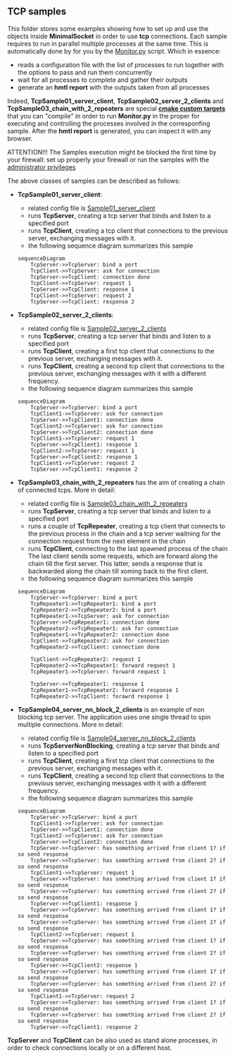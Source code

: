 ## TCP samples

This folder stores some examples showing how to set up and use the objects inside **MinimalSocket** in order to use **tcp** connections.
Each sample requires to run in parallel multiple processes at the same time. 
This is automatically done by for you by the [Monitor.py](../utils/Monitor.py) script. Which in essence:
- reads a configuration file with the list of processes to run together with the options to pass and run them concurrently
- wait for all processes to complete and gather their outputs
- generate an **hmtl report** with the outputs taken from all processes

Indeed, **TcpSample01_server_client**, **TcpSample02_server_2_clients** and **TcpSample03_chain_with_2_repeaters** are special [**cmake custom targets**](https://cmake.org/cmake/help/latest/command/add_custom_target.html) that you can "compile" in order to run **Monitor.py** in the proper for executing and controlling the processes involved in the corresponfing sample. After the **hmtl report** is generated, you can inspect it with any browser. 

ATTENTION!!! The Samples execution might be blocked the first time by your firewall: set up properly your firewall or run the samples with the [administrator privileges](https://www.techopedia.com/definition/4961/administrative-privileges#:~:text=Administrative%20privileges%20are%20the%20ability,as%20a%20database%20management%20system.)

The above classes of samples can be described as follows:

- **TcpSample01_server_client**: 
    - related config file is [Sample01_server_client](./Sample01_server_client)
    - runs **TcpServer**, creating a tcp server that binds and listen to a specified port
    - runs **TcpClient**, creating a tcp client that connections to the previous server, exchanging messages with it. 
    - the following sequence diagram summarizes this sample
    ```mermaid
    sequenceDiagram
        TcpServer->>TcpServer: bind a port
        TcpClient->>TcpServer: ask for connection
        TcpServer->>TcpClient: connection done
        TcpClient->>TcpServer: request 1
        TcpServer->>TcpClient: response 1
        TcpClient->>TcpServer: request 2
        TcpServer->>TcpClient: response 2
    ```

- **TcpSample02_server_2_clients**: 
    - related config file is [Sample02_server_2_clients](./Sample02_server_2_clients)
    - runs **TcpServer**, creating a tcp server that binds and listen to a specified port
    - runs **TcpClient**, creating a first tcp client that connections to the previous server, exchanging messages with it. 
    - runs **TcpClient**, creating a second tcp client that connections to the previous server, exchanging messages with it with a different frequency. 
    - the following sequence diagram summarizes this sample
    ```mermaid
    sequenceDiagram
        TcpServer->>TcpServer: bind a port
        TcpClient1->>TcpServer: ask for connection
        TcpServer->>TcpClient1: connection done
        TcpClient2->>TcpServer: ask for connection
        TcpServer->>TcpClient2: connection done
        TcpClient1->>TcpServer: request 1
        TcpServer->>TcpClient1: response 1
        TcpClient2->>TcpServer: request 1
        TcpServer->>TcpClient2: response 1
        TcpClient1->>TcpServer: request 2
        TcpServer->>TcpClient1: response 2
    ```    

- **TcpSample03_chain_with_2_repeaters** has the aim of creating a chain of connected tcps. More in detail: 
    - related config file is [Sample03_chain_with_2_repeaters](./Sample03_chain_with_2_repeaters)
    - runs **TcpServer**, creating a tcp server that binds and listen to a specified port
    - runs a couple of **TcpRepeater**, creating a tcp client that connects to the previous process in the chain and a tcp server waitning for the connection request from the next element in the chain
    - runs **TcpClient**, connecting to the last spawned process of the chain
    The last client sends some requests, which are forward along the chain till the first server. This latter, sends a response that is backwarded along the chain till xoming back to the first client.
    - the following sequence diagram summarizes this sample
    ```mermaid
    sequenceDiagram
        TcpServer->>TcpServer: bind a port
        TcpRepeater1->>TcpRepeater1: bind a port
        TcpRepeater2->>TcpRepeater2: bind a port
        TcpRepeater1->>TcpServer: ask for connection
        TcpServer->>TcpRepeater1: connection done
        TcpRepeater2->>TcpRepeater1: ask for connection
        TcpRepeater1->>TcpRepeater2: connection done
        TcpClient->>TcpRepeater2: ask for connection
        TcpRepeater2->>TcpClient: connection done

        TcpClient->>TcpRepeater2: request 1
        TcpRepeater2->>TcpRepeater1: forward request 1
        TcpRepeater1->>TcpServer: forward request 1

        TcpServer->>TcpRepeater1: response 1
        TcpRepeater1->>TcpRepeater2: forawrd response 1
        TcpRepeater2->>TcpClient: forawrd response 1
    ```

- **TcpSample04_server_nn_block_2_clients** is an example of non blocking tcp server. The application uses one single thread to spin multiple connections. More in detail: 
    - related config file is [Sample04_server_nn_block_2_clients](./Sample04_server_nn_block_2_clients)
    - runs **TcpServerNonBlocking**, creating a tcp server that binds and listen to a specified port
    - runs **TcpClient**, creating a first tcp client that connections to the previous server, exchanging messages with it. 
    - runs **TcpClient**, creating a second tcp client that connections to the previous server, exchanging messages with it with a different frequency. 
    - the following sequence diagram summarizes this sample
    ```mermaid
    sequenceDiagram
        TcpServer->>TcpServer: bind a port
        TcpClient1->>TcpServer: ask for connection
        TcpServer->>TcpClient1: connection done
        TcpClient2->>TcpServer: ask for connection
        TcpServer->>TcpClient2: connection done
        TcpServer->>TcpServer: has something arrived from client 1? if so send response
        TcpServer->>TcpServer: has something arrived from client 2? if so send response
        TcpClient1->>TcpServer: request 1
        TcpServer->>TcpServer: has something arrived from client 1? if so send response
        TcpServer->>TcpServer: has something arrived from client 2? if so send response
        TcpServer->>TcpClient1: response 1
        TcpServer->>TcpServer: has something arrived from client 1? if so send response
        TcpServer->>TcpServer: has something arrived from client 2? if so send response
        TcpClient2->>TcpServer: request 1
        TcpServer->>TcpServer: has something arrived from client 1? if so send response
        TcpServer->>TcpServer: has something arrived from client 2? if so send response
        TcpServer->>TcpClient2: response 1
        TcpServer->>TcpServer: has something arrived from client 1? if so send response
        TcpServer->>TcpServer: has something arrived from client 2? if so send response
        TcpClient1->>TcpServer: request 2
        TcpServer->>TcpServer: has something arrived from client 1? if so send response
        TcpServer->>TcpServer: has something arrived from client 2? if so send response
        TcpServer->>TcpClient1: response 2

**TcpServer** and **TcpClient** can be also used as stand alone processes, in order to check connections locally or on a different host.
